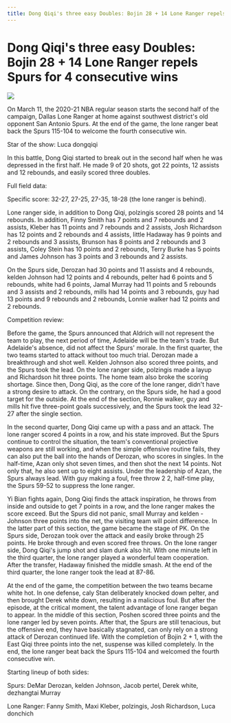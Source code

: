 ```yaml
---
title: Dong Qiqi's three easy Doubles: Bojin 28 + 14 Lone Ranger repels Spurs for 4 consecutive wins
---
```



# Dong Qiqi's three easy Doubles: Bojin 28 + 14 Lone Ranger repels Spurs for 4 consecutive wins
![](https://p1.itc.cn/images01/20210311/d5fc5872d2084f42b663d4aab2409307.jpeg)


On March 11, the 2020-21 NBA regular season starts the second half of the campaign, Dallas Lone Ranger at home against southwest district's old opponent San Antonio Spurs. At the end of the game, the lone ranger beat back the Spurs 115-104 to welcome the fourth consecutive win.

Star of the show: Luca dongqiqi

In this battle, Dong Qiqi started to break out in the second half when he was depressed in the first half. He made 9 of 20 shots, got 22 points, 12 assists and 12 rebounds, and easily scored three doubles.

Full field data:

Specific score: 32-27, 27-25, 27-35, 18-28 (the lone ranger is behind).

Lone ranger side, in addition to Dong Qiqi, polzingis scored 28 points and 14 rebounds. In addition, Finny Smith has 7 points and 7 rebounds and 2 assists, Kleber has 11 points and 7 rebounds and 2 assists, Josh Richardson has 12 points and 2 rebounds and 4 assists, little Hadaway has 9 points and 2 rebounds and 3 assists, Brunson has 8 points and 2 rebounds and 3 assists, Coley Stein has 10 points and 2 rebounds, Terry Burke has 5 points and James Johnson has 3 points and 3 rebounds and 2 assists.

On the Spurs side, Derozan had 30 points and 11 assists and 4 rebounds, kelden Johnson had 12 points and 4 rebounds, pelter had 6 points and 5 rebounds, white had 6 points, Jamal Murray had 11 points and 5 rebounds and 3 assists and 2 rebounds, mills had 14 points and 3 rebounds, guy had 13 points and 9 rebounds and 2 rebounds, Lonnie walker had 12 points and 2 rebounds.

Competition review:

Before the game, the Spurs announced that Aldrich will not represent the team to play, the next period of time, Adelaide will be the team's trade. But Adelaide's absence, did not affect the Spurs' morale. In the first quarter, the two teams started to attack without too much trial. Derozan made a breakthrough and shot well. Kelden Johnson also scored three points, and the Spurs took the lead. On the lone ranger side, polzingis made a layup and Richardson hit three points. The home team also broke the scoring shortage. Since then, Dong Qiqi, as the core of the lone ranger, didn't have a strong desire to attack. On the contrary, on the Spurs side, he had a good target for the outside. At the end of the section, Ronnie walker, guy and mills hit five three-point goals successively, and the Spurs took the lead 32-27 after the single section.

In the second quarter, Dong Qiqi came up with a pass and an attack. The lone ranger scored 4 points in a row, and his state improved. But the Spurs continue to control the situation, the team's conventional projective weapons are still working, and when the simple offensive routine fails, they can also put the ball into the hands of Derozan, who scores in singles. In the half-time, Azan only shot seven times, and then shot the next 14 points. Not only that, he also sent up to eight assists. Under the leadership of Azan, the Spurs always lead. With guy making a foul, free throw 2 2, half-time play, the Spurs 59-52 to suppress the lone ranger.

Yi Bian fights again, Dong Qiqi finds the attack inspiration, he throws from inside and outside to get 7 points in a row, and the lone ranger makes the score exceed. But the Spurs did not panic, small Murray and kelden - Johnson three points into the net, the visiting team will point difference. In the latter part of this section, the game became the stage of PK. On the Spurs side, Derozan took over the attack and easily broke through 25 points. He broke through and even scored free throws. On the lone ranger side, Dong Qiqi's jump shot and slam dunk also hit. With one minute left in the third quarter, the lone ranger played a wonderful team cooperation. After the transfer, Hadaway finished the middle smash. At the end of the third quarter, the lone ranger took the lead at 87-86.

At the end of the game, the competition between the two teams became white hot. In one defense, caly Stan deliberately knocked down pelter, and then brought Derek white down, resulting in a malicious foul. But after the episode, at the critical moment, the talent advantage of lone ranger began to appear. In the middle of this section, Poshen scored three points and the lone ranger led by seven points. After that, the Spurs are still tenacious, but the offensive end, they have basically stagnated, can only rely on a strong attack of Derozan continued life. With the completion of Bojin 2 + 1, with the East Qiqi three points into the net, suspense was killed completely. In the end, the lone ranger beat back the Spurs 115-104 and welcomed the fourth consecutive win.

Starting lineup of both sides:

Spurs: DeMar Derozan, kelden Johnson, Jacob pertel, Derek white, dezhangtai Murray

Lone Ranger: Fanny Smith, Maxi Kleber, polzingis, Josh Richardson, Luca donchich

